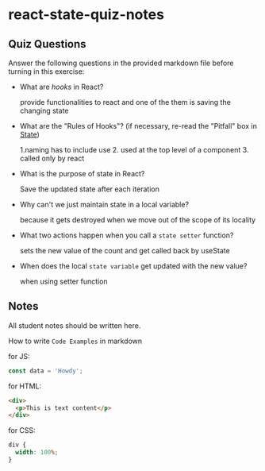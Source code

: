 # react-state-quiz-notes

## Quiz Questions

Answer the following questions in the provided markdown file before turning in this exercise:

- What are _hooks_ in React?

  provide functionalities to react and one of the them is saving the changing state

- What are the "Rules of Hooks"? (if necessary, re-read the "Pitfall" box in [State](https://react.dev/learn/state-a-components-memory))

  1.naming has to include use 2. used at the top level of a component 3. called only by react

- What is the purpose of state in React?

  Save the updated state after each iteration

- Why can't we just maintain state in a local variable?

  because it gets destroyed when we move out of the scope of its locality

- What two actions happen when you call a `state setter` function?

  sets the new value of the count and get called back by useState

- When does the local `state variable` get updated with the new value?

  when using setter function

## Notes

All student notes should be written here.

How to write `Code Examples` in markdown

for JS:

```javascript
const data = 'Howdy';
```

for HTML:

```html
<div>
  <p>This is text content</p>
</div>
```

for CSS:

```css
div {
  width: 100%;
}
```
